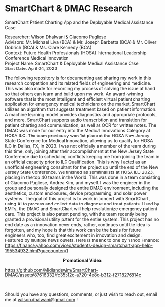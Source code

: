 # SmartChart & DMAC Research
SmartChart Patient Charting App and the Deployable Medical Assistance Case

Researcher: Wilson Dhalwani & Giacomo Pugliese <br />
Advisors: Mr. Michael Liva (BCA) & Mr. Joseph Barbetta (BCA) & Mr. Oliver Dobrich (BCA) & Ms. Clare Kennedy (BCA) <br />
Context: Future Health Professionals (HOSA) International Leadership Conference Medical Innovation <br />
Project Name: SmartChart & Deployable Medical Assistance Case <br />
Start Date: April 04, 2023 <br />

The following repository is for documenting and sharing my work in this research competition and its related fields of engineering and medicine. This was also made for recording my process of solving the issue at hand so that others can learn and build upon my work. An award-winning software that is the most intelligent and efficient virtual patient charting application for emergency medical technicians on the market, SmartChart utilizes an algorithm that suggests treatment based on patient information. A machine learning model provides diagnostics and appropriate protocols, and more. SmartChart supports audio transcription and translation for patient charting and communication, as well as OCR for written notes. The DMAC was made for our entry into the Medical Innovations Category at HOSA ILC. The team previously won 1st place at the HOSA New Jersey State Conference for Medical Innovation, allowing us to qualify for HOSA ILC in Dallas, TX, in 2023. I was not officially a member of the team during this time, only joining after their accomplishment at the New Jersey State Conference due to scheduling conflicts keeping me from joining the team in an official capacity prior to ILC Qualification. This is why I acted as an unofficial engineering consultant for the project up until the end of the New Jersey State Conference. We finished as semifinalists at HOSA ILC 2023, placing in the top 40 teams in the World. This was done in a team consisting of Giacomo Pugliese, Andrea Kim, and myself. I was the engineer in the group and personally designed the entire DMAC environment, including the aesthetics, custom enclosures, device programming, and solar power systems. The goal of this project is to work in concert with SmartChart, using AI to process and collect data to diagnose and treat patients. Used by EMTs, the DMAC and SmartChart will help revolutionize emergency patient care. This project is also patent pending, with the team recently being granted a provisional utility patent for the entire system. This project has no end date as an innovation never ends, rather, continues until the idea is forgotten, and my hope is that this work can be the basis for future engineers who, too, find great excitement in innovation and design. Featured by multiple news outlets. Here is the link to one by Yahoo Finance: https://finance.yahoo.com/video/students-design-smartchart-app-help-195534932.html?guccounter=1 <br />

<p align="center"> <strong> Promotional Video: </strong> </p> 

https://github.com/Midlandswim/SmartChart-DMAC/assets/87616332/fc35b12c-a720-4e8d-b312-f2718276814c

<br />

Should you have any questions, comments, or just wish to reach out, email me at wilson.dhalwani@gmail.com !




